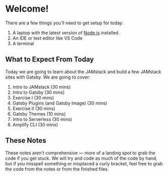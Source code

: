 # Welcome!

There are a few things you'll need to get setup for today:

1. A laptop with the latest version of [Node.js](https://nodejs.org) installed.
1. An IDE or text editor like VS Code
1. A terminal

## What to Expect From Today

Today we are going to learn about the JAMstack and build a few JAMstack sites with Gatsby. We are going to cover:

1. Intro to JAMstack (30 mins)
1. Intro to Gatsby (30 mins)
1. Exercise I (30 mins)
1. Gatsby Plugins (and Gatsby Image) (30 mins)
1. Exercise II (30 mins)
1. Gatsby Themes (10 mins)
1. Intro to Serverless (30 mins)
1. Amplify CLI (30 mins)

## These Notes

These notes aren't comprehensive &mdash; more of a landing spot to grab the code if you get stuck. We will try and code as much of the code by hand, but if you misspell something or misplaced a curly bracket, feel free to grab the code from the notes or from the finished files.
